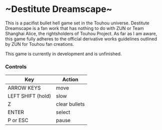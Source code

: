 # &#126;Destitute Dreamscape&#126;
This is a pacifist bullet hell game set in the Touhou universe. Destitute Dreamscape is a fan work that has nothing to do with ZUN or Team Shanghai Alice, the rightsholders of Touhou Project. As far as I am aware, this game fully adheres to the official derivative works guidelines outlined by ZUN for Touhou fan creations.

This game is currently in development and is unfinished.

### Controls
| Key | Action |
| ----------- | ----------- |
| ARROW KEYS | move |
| LEFT SHIFT (hold) | slow |
| Z | clear bullets |
| ENTER | select |
| P or ESC | pause |
